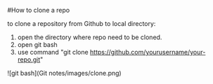 #How to clone a repo

to clone a repository from Github to local directory:

1. open the directory where repo need to be cloned.
2. open git bash
3. use command "git clone https://github.com/yourusername/your-repo.git"

![git bash](Git notes/images/clone.png)
